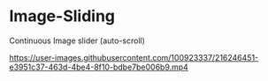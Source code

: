 # Image-Sliding
Continuous Image slider (auto-scroll)



https://user-images.githubusercontent.com/100923337/216246451-e3951c37-463d-4be4-8f10-bdbe7be006b9.mp4

